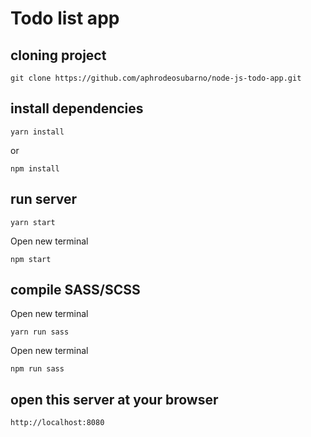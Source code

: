 # Todo list app

## cloning project

```
git clone https://github.com/aphrodeosubarno/node-js-todo-app.git
```

## install dependencies

```
yarn install
```

<p>or</p>

```
npm install
```

## run server

```
yarn start
```

<p>Open new terminal</p>

```
npm start
```

## compile SASS/SCSS

<p>Open new terminal</p>

```
yarn run sass
```

<p>Open new terminal</p>

```
npm run sass
```

## open this server at your browser

```
http://localhost:8080
```
